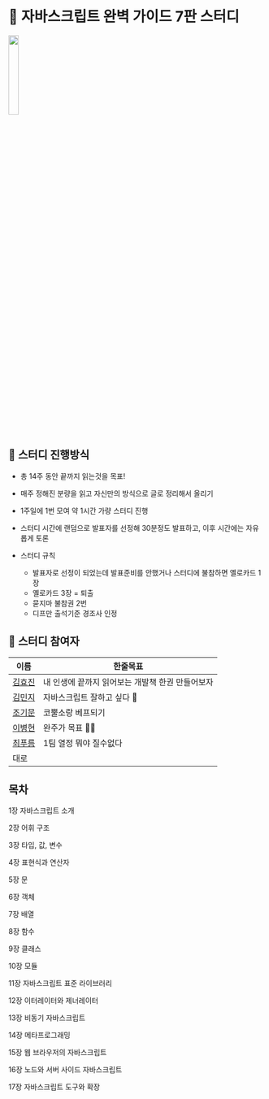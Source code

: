 # 💙 자바스크립트 완벽 가이드 7판 스터디
<img src="https://user-images.githubusercontent.com/60775453/162977636-b8255334-a25a-4dcc-8173-65e5deeb107c.jpeg" width="20%" />

## 📍 스터디 진행방식

- 총 14주 동안 끝까지 읽는것을 목표!
- 매주 정해진 분량을 읽고 자신만의 방식으로 글로 정리해서 올리기
- 1주일에 1번 모여 약 1시간 가량 스터디 진행
- 스터디 시간에 랜덤으로 발표자를 선정해 30분정도 발표하고, 이후 시간에는 자유롭게 토론
- 스터디 규칙

  - 발표자로 선정이 되었는데 발표준비를 안했거나 스터디에 불참하면 옐로카드 1장
  - 옐로카드 3장 = 퇴출
  - 묻지마 불참권 2번
  - 디프만 출석기준 경조사 인정

## 🐥 스터디 참여자

  | 이름                                | 한줄목표                                         |
  | ----------------------------------- | ------------------------------------------------ |
  | [김효진](https://github.com/hy57in) | 내 인생에 끝까지 읽어보는 개발책 한권 만들어보자 |
  | [김민지](https://github.com/mnxmnz) | 자바스크립트 잘하고 싶다 🥺                       |
  | [조기문](https://github.com/guymoon)| 코뿔소랑 베프되기                       |
  | [이병현](https://github.com/Tolluset)| 완주가 목표 🏃🏻                                     |
  | [최푸름](https://github.com/choipureum)| 1팀 열정 뭐야 질수없다                            |
  | 대로                                |                                                  |

## 목차

1장 자바스크립트 소개

2장 어휘 구조

3장 타입, 값, 변수

4장 표현식과 연산자

5장 문

6장 객체

7장 배열

8장 함수

9장 클래스

10장 모듈

11장 자바스크립트 표준 라이브러리

12장 이터레이터와 제너레이터

13장 비동기 자바스크립트

14장 메타프로그래밍

15장 웹 브라우저의 자바스크립트

16장 노드와 서버 사이드 자바스크립트

17장 자바스크립트 도구와 확장
